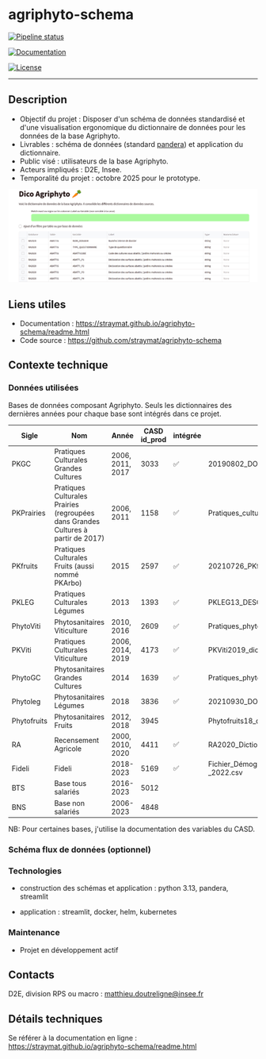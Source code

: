 # agriphyto-schema

[![Pipeline status](https://github.com/straymat/agriphyto-schema/actions/workflows/ci.yml/badge.svg)](https://github.com/straymat/agriphyto-schema/actions)

[![Documentation](https://img.shields.io/badge/docs-latest-blue.svg)](https://straymat.github.io/agriphyto-schema/readme.html)

[![License](https://img.shields.io/github/license/strayMat/agriphyto-schema)](https://github.com/strayMat/agriphyto-schema/blob/main/LICENSE)

---

## Description

- Objectif du projet : Disposer d'un schéma de données standardisé et d'une visualisation ergonomique du dictionnaire de données pour les données de la base Agriphyto.
- Livrables : schéma de données (standard [pandera](https://pandera.readthedocs.io/en/stable/)) et application du dictionnaire.
- Public visé : utilisateurs de la base Agriphyto.
- Acteurs impliqués : D2E, Insee.
- Temporalité du projet : octobre 2025 pour le prototype.

![Aperçu du projet](docs/source/_static/app_capture.png)

## Liens utiles

- Documentation : https://straymat.github.io/agriphyto-schema/readme.html
- Code source : https://github.com/straymat/agriphyto-schema

## Contexte technique

### Données utilisées

Bases de données composant Agriphyto. Seuls les dictionnaires des dernières
années pour chaque base sont intégrés dans ce projet.

| Sigle | Nom | Année | CASD id_prod | intégrée | choix fichier source nomenclature |
|-------|-----|-------|--------------|----------|-----------------------------------|
| PKGC | Pratiques Culturales Grandes Cultures | 2006, 2011, 2017 | 3033 | ✅  | 20190802_DOC_BSVA_dico_variables_PKGC2017.ods |
| PKPrairies | Pratiques Culturales Prairies (regroupées dans Grandes Cultures à partir de 2017) | 2006, 2011 | 1158 | ✅ | Pratiques_culturales_en_prairie_-_2011.csv |
| PKfruits | Pratiques Culturales Fruits (aussi nommé PKArbo) | 2015 | 2597 | ✅ | 20210726_PKfruits2015_dico_variables.ods|
| PKLEG | Pratiques Culturales Légumes | 2013 | 1393 | ✅ | PKLEG13_DESC.ods |
| PhytoViti | Phytosanitaires Viticulture | 2010, 2016 | 2609 | ✅ | Pratiques_phytosanitaires_en_viticulture_-_2016.csv|
| PKViti | Pratiques Culturales Viticulture | 2006, 2014, 2019 | 4173 | ✅ | PKViti2019_dico_variables_definitif.ods |
| PhytoGC | Phytosanitaires Grandes Cultures | 2014 | 1639 | ✅ | Pratiques_phytosanitaires_en_grandes_cultures_-_2014.csv |
| Phytoleg | Phytosanitaires Légumes | 2018 | 3836 |✅ | 20210930_DOC_BSVA_Dictionnaire_variables_Phytolégumes2018.ods |
| Phytofruits | Phytosanitaires Fruits | 2012, 2018 | 3945 | | Phytofruits18_dico_variables_casd.xlsx |
| RA | Recensement Agricole | 2000, 2010, 2020 | 4411 | ✅ | RA2020_Dictionnaire des variables_220415_CASD.xlsx |
| Fideli | Fideli | 2018-2023 | 5169 | ✅ | Fichier_Démographique_sur_les_Logements_et_les_Individus_(FIDELI)_-_2022.csv |
| BTS | Base tous salariés | 2016-2023 | 5012 | | |
| BNS | Base non salariés | 2006-2023 | 4848 | | |


NB: Pour certaines bases, j'utilise la documentation des variables du CASD.

### Schéma flux de données (optionnel)

### Technologies

- construction des schémas et application : python 3.13, pandera, streamlit

- application : streamlit, docker, helm, kubernetes

### Maintenance

- Projet en développement actif

## Contacts

D2E, division RPS ou macro : matthieu.doutreligne@insee.fr

## Détails techniques

Se référer à la documentation en ligne : https://straymat.github.io/agriphyto-schema/readme.html
